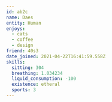 ```yaml
---
id: ab2c
name: Daes
entity: Human
enjoys:
  - cats
  - coffee
  - design
friend: 40s3
date_joined: 2021-04-22T16:41:59.558Z
skills:
  sitting: 304
  breathing: 1.034234
  liquid_consumption: -100
  existence: etheral
  sports: 3
---
```

